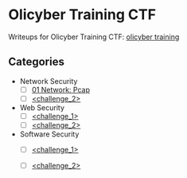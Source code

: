 # Olicyber Training CTF

Writeups for Olicyber Training CTF: [olicyber training](<https://training.olicyber.it/>)

## Categories


- Network Security
   - [ ] [01 Network: Pcap](</olicyber-training/network/01.md>)
   - [ ] [<challenge_2>](<link_to_writeup>)

- Web Security
   - [ ] [<challenge_1>](<link_to_writeup>)
   - [ ] [<challenge_2>](<link_to_writeup>)
 
- Software Security
   - [ ] [<challenge_1>](<link_to_writeup>)
   - [ ] [<challenge_2>](<link_to_writeup>)
 

